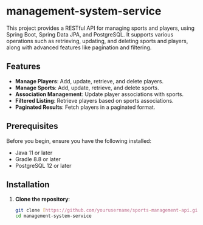 # management-system-service

This project provides a RESTful API for managing sports and players, using Spring Boot, Spring Data JPA, and PostgreSQL. It supports various operations such as retrieving, updating, and deleting sports and players, along with advanced features like pagination and filtering.

## Features

- **Manage Players**: Add, update, retrieve, and delete players.
- **Manage Sports**: Add, update, retrieve, and delete sports.
- **Association Management**: Update player associations with sports.
- **Filtered Listing**: Retrieve players based on sports associations.
- **Paginated Results**: Fetch players in a paginated format.

## Prerequisites

Before you begin, ensure you have the following installed:
- Java 11 or later
- Gradle 8.8 or later
- PostgreSQL 12 or later

## Installation

1. **Clone the repository**:
   ```bash
   git clone [https://github.com/yourusername/sports-management-api.git](https://github.com/Peddaraju/management-system-service.git)
   cd management-system-service
